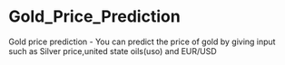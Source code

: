 # Gold_Price_Prediction
Gold price prediction -  You can predict the price of gold by giving input such as Silver price,united state oils(uso) and EUR/USD

